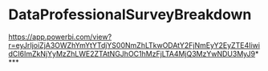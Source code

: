 # DataProfessionalSurveyBreakdown

https://app.powerbi.com/view?r=eyJrIjoiZjA3OWZhYmYtYTdjYS00NmZhLTkwODAtY2FjNmEyY2EyZTE4IiwidCI6ImZkNjYyMzZhLWE2ZTAtNGJhOC1hMzFjLTA4MjQ3MzYwNDU3MyJ9****
